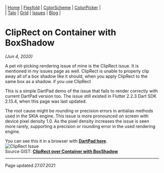 | [Home](https://rydmike.com) | [Flexfold](flexfold) | [ColorScheme](colorscheme) | [ColorPicker](colorpicker) |  
| [Talo](talo)                | [Grid](gridview)     | [Issues](issues)           | [Blog](blog)               |

# ClipRect on Container with BoxShadow
*(Jun 4, 2020)*

A pet nit-picking rendering issue of mine is the ClipRect issue. It is mentioned in my issues page 
as well. ClipRect is unable to properly clip away all of a box shadow like it should, when you
apply ClipRect to the same box as a shadow. if you
use ClipRect


This is a simple DartPad demo of the issue that fails to render correctly with current DartPad version too. 
The issue still existed in Flutter 2.2.3 Dart SDK 2.13.4, when this page was last updated.

The root cause might be rounding or precision errors in antialias methods used in the SKIA engine.
This issue is more pronounced on screen with device pixel density 1.0. As the pixel density increases
the issue is seen more rarely, supporting a precision or rounding error in the used rendering engine.

You can see this it in a browser with [**DartPad here**](https://www.dartpad.dev/?id=0c6a2412cb3222a02e25cfead9ba8d29&null_safety=true).  
<img src="https://rydmike.com/assets/ClipRectIssue.png?raw=true" alt="ClipRect Issue"/>  
Source GIST: [**ClipRect over Container with BoxShadow**](https://gist.github.com/rydmike/0c6a2412cb3222a02e25cfead9ba8d29)


---
Page updated 27.07.2021